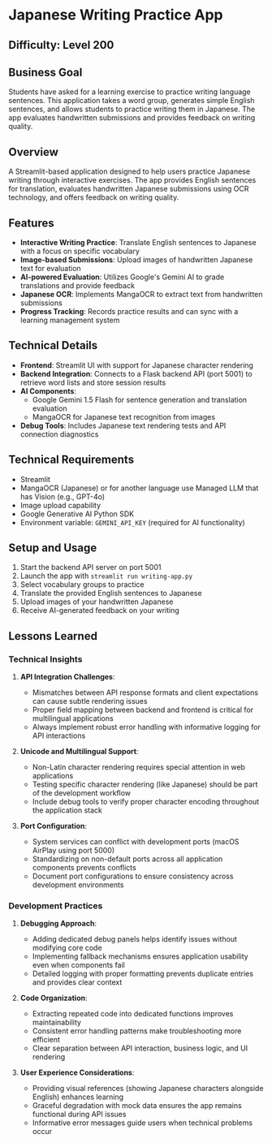 # Japanese Writing Practice App

## Difficulty: Level 200

## Business Goal
Students have asked for a learning exercise to practice writing language sentences. This application takes a word group, generates simple English sentences, and allows students to practice writing them in Japanese. The app evaluates handwritten submissions and provides feedback on writing quality.

## Overview
A Streamlit-based application designed to help users practice Japanese writing through interactive exercises. The app provides English sentences for translation, evaluates handwritten Japanese submissions using OCR technology, and offers feedback on writing quality.

## Features
- **Interactive Writing Practice**: Translate English sentences to Japanese with a focus on specific vocabulary
- **Image-based Submissions**: Upload images of handwritten Japanese text for evaluation
- **AI-powered Evaluation**: Utilizes Google's Gemini AI to grade translations and provide feedback
- **Japanese OCR**: Implements MangaOCR to extract text from handwritten submissions
- **Progress Tracking**: Records practice results and can sync with a learning management system

## Technical Details
- **Frontend**: Streamlit UI with support for Japanese character rendering
- **Backend Integration**: Connects to a Flask backend API (port 5001) to retrieve word lists and store session results
- **AI Components**:
  - Google Gemini 1.5 Flash for sentence generation and translation evaluation
  - MangaOCR for Japanese text recognition from images
- **Debug Tools**: Includes Japanese text rendering tests and API connection diagnostics

## Technical Requirements
- Streamlit
- MangaOCR (Japanese) or for another language use Managed LLM that has Vision (e.g., GPT-4o)
- Image upload capability
- Google Generative AI Python SDK
- Environment variable: `GEMINI_API_KEY` (required for AI functionality)

## Setup and Usage
1. Start the backend API server on port 5001
2. Launch the app with `streamlit run writing-app.py`
3. Select vocabulary groups to practice
4. Translate the provided English sentences to Japanese
5. Upload images of your handwritten Japanese
6. Receive AI-generated feedback on your writing

## Lessons Learned

### Technical Insights
1. **API Integration Challenges**: 
   - Mismatches between API response formats and client expectations can cause subtle rendering issues
   - Proper field mapping between backend and frontend is critical for multilingual applications
   - Always implement robust error handling with informative logging for API interactions

2. **Unicode and Multilingual Support**:
   - Non-Latin character rendering requires special attention in web applications
   - Testing specific character rendering (like Japanese) should be part of the development workflow
   - Include debug tools to verify proper character encoding throughout the application stack

3. **Port Configuration**:
   - System services can conflict with development ports (macOS AirPlay using port 5000)
   - Standardizing on non-default ports across all application components prevents conflicts
   - Document port configurations to ensure consistency across development environments

### Development Practices
1. **Debugging Approach**:
   - Adding dedicated debug panels helps identify issues without modifying core code
   - Implementing fallback mechanisms ensures application usability even when components fail
   - Detailed logging with proper formatting prevents duplicate entries and provides clear context

2. **Code Organization**:
   - Extracting repeated code into dedicated functions improves maintainability
   - Consistent error handling patterns make troubleshooting more efficient
   - Clear separation between API interaction, business logic, and UI rendering

3. **User Experience Considerations**:
   - Providing visual references (showing Japanese characters alongside English) enhances learning
   - Graceful degradation with mock data ensures the app remains functional during API issues
   - Informative error messages guide users when technical problems occur
